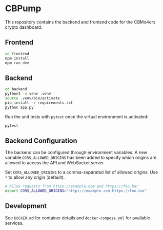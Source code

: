 # CBPump

This repository contains the backend and frontend code for the CBMo4ers crypto dashboard.

## Frontend

```bash
cd frontend
npm install
npm run dev
```

## Backend

```bash
cd backend
python3 -m venv .venv
source .venv/bin/activate
pip install -r requirements.txt
python app.py
```

Run the unit tests with `pytest` once the virtual environment is activated:

```bash
pytest
```

## Backend Configuration

The backend can be configured through environment variables. A new variable `CORS_ALLOWED_ORIGINS` has been added to specify which origins are allowed to access the API and WebSocket server.

Set `CORS_ALLOWED_ORIGINS` to a comma-separated list of allowed origins. Use `*` to allow any origin (default).

```bash
# Allow requests from https://example.com and https://foo.bar
export CORS_ALLOWED_ORIGINS="https://example.com,https://foo.bar"
```

## Development

See `DOCKER.md` for container details and `docker-compose.yml` for available services.
